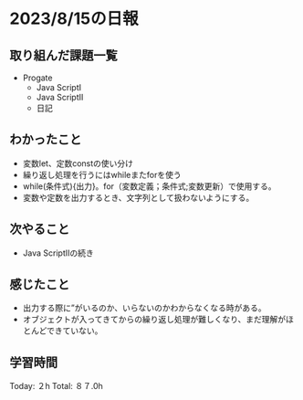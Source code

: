 # 2023/8/15の日報
## 取り組んだ課題一覧
* Progate
   * Java ScriptⅠ
   * Java ScriptⅡ
   * 日記
## わかったこと
* 変数let、定数constの使い分け
* 繰り返し処理を行うにはwhileまたforを使う
* while(条件式){出力}。for（変数定義；条件式;変数更新）で使用する。
* 変数や定数を出力するとき、文字列として扱わないようにする。
## 次やること
* Java ScriptⅡの続き
## 感じたこと
* 出力する際に”がいるのか、いらないのかわからなくなる時がある。
* オブジェクトが入ってきてからの繰り返し処理が難しくなり、まだ理解がほとんどできていない。
## 学習時間
Today: ２h
Total: ８７.0h

